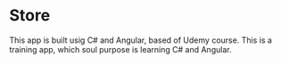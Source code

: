 # Store
This app is built usig C# and Angular, based of Udemy course. This is a training app, which soul purpose  is learning C# and Angular.
